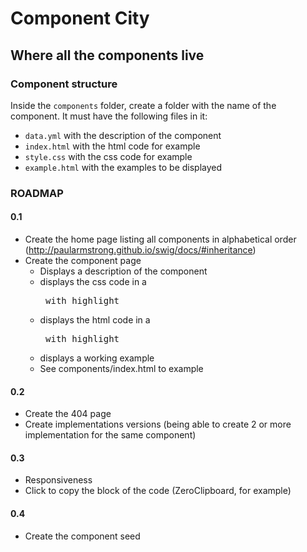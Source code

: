 # Component City

## Where all the components live


### Component structure

Inside the `components` folder, create a folder with the name of the component.
It must have the following files in it:
* `data.yml` with the description of the component
* `index.html` with the html code for example
* `style.css` with the css code for example
* `example.html` with the examples to be displayed


### ROADMAP
#### 0.1

* Create the home page listing all components in alphabetical order (http://paularmstrong.github.io/swig/docs/#inheritance)
* Create the component page
  * Displays a description of the component
  * displays the css code in a <pre> with highlight
  * displays the html code in a <pre> with highlight
  * displays a working example
  * See components/index.html to example


#### 0.2
* Create the 404 page
* Create implementations versions (being able to create 2 or more implementation for the same component)


#### 0.3
* Responsiveness
* Click to copy the block of the code (ZeroClipboard, for example)

#### 0.4
* Create the component seed
